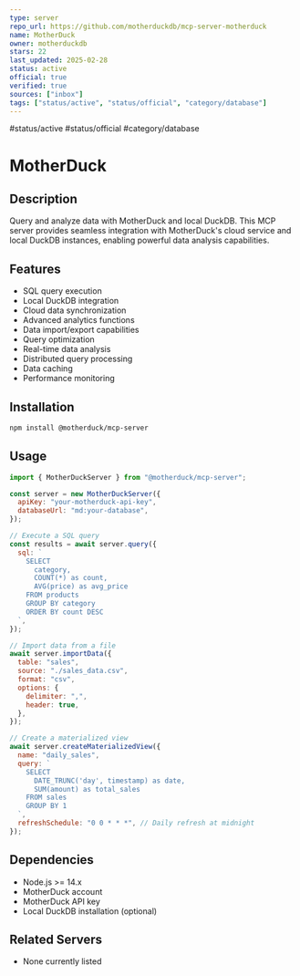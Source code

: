 ```yaml
--- 
type: server
repo_url: https://github.com/motherduckdb/mcp-server-motherduck
name: MotherDuck
owner: motherduckdb
stars: 22
last_updated: 2025-02-28
status: active
official: true
verified: true
sources: ["inbox"]
tags: ["status/active", "status/official", "category/database"]
---
```


#status/active #status/official #category/database

# MotherDuck

## Description

Query and analyze data with MotherDuck and local DuckDB. This MCP server provides seamless integration with MotherDuck's cloud service and local DuckDB instances, enabling powerful data analysis capabilities.

## Features

- SQL query execution
- Local DuckDB integration
- Cloud data synchronization
- Advanced analytics functions
- Data import/export capabilities
- Query optimization
- Real-time data analysis
- Distributed query processing
- Data caching
- Performance monitoring

## Installation

```bash
npm install @motherduck/mcp-server
```

## Usage

```javascript
import { MotherDuckServer } from "@motherduck/mcp-server";

const server = new MotherDuckServer({
  apiKey: "your-motherduck-api-key",
  databaseUrl: "md:your-database",
});

// Execute a SQL query
const results = await server.query({
  sql: `
    SELECT 
      category,
      COUNT(*) as count,
      AVG(price) as avg_price
    FROM products
    GROUP BY category
    ORDER BY count DESC
  `,
});

// Import data from a file
await server.importData({
  table: "sales",
  source: "./sales_data.csv",
  format: "csv",
  options: {
    delimiter: ",",
    header: true,
  },
});

// Create a materialized view
await server.createMaterializedView({
  name: "daily_sales",
  query: `
    SELECT 
      DATE_TRUNC('day', timestamp) as date,
      SUM(amount) as total_sales
    FROM sales
    GROUP BY 1
  `,
  refreshSchedule: "0 0 * * *", // Daily refresh at midnight
});
```

## Dependencies

- Node.js >= 14.x
- MotherDuck account
- MotherDuck API key
- Local DuckDB installation (optional)

## Related Servers

- None currently listed